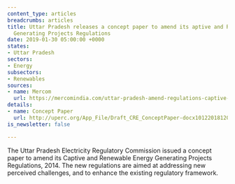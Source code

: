 ```yaml
---
content_type: articles
breadcrumbs: articles
title: Uttar Pradesh releases a concept paper to amend its aptive and Renewable Energy
  Generating Projects Regulations
date: 2019-01-30 05:00:00 +0000
states:
- Uttar Pradesh
sectors:
- Energy
subsectors:
- Renewables
sources:
- name: Mercom
  url: https://mercomindia.com/uttar-pradesh-amend-regulations-captive-and-renewable/
details:
- name: Concept Paper
  url: http://uperc.org/App_File/Draft_CRE_ConceptPaper-docx10122018120350PM.docx
is_newsletter: false

---
```

The Uttar Pradesh Electricity Regulatory Commission issued a concept paper to amend its Captive and Renewable Energy Generating Projects Regulations, 2014. The new regulations are aimed at addressing new perceived challenges, and to enhance the existing regulatory framework.
